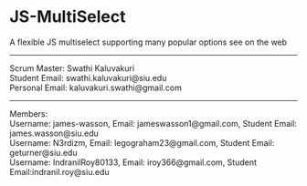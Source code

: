# JS-MultiSelect
A flexible JS multiselect supporting many popular options see on the web
<hr/>
Scrum Master: Swathi Kaluvakuri <br/>
Student Email: swathi.kaluvakuri@siu.edu <br/> 
Personal Email: kaluvakuri.swathi@gmail.com 
<hr/>
Members:<br/>
Username: james-wasson, Email: jameswasson1@gmail.com, Student Email: james.wasson@siu.edu<br/>
Username: N3rdizm, Email: legograham23@gmail.com, Student Email: geturner@siu.edu<br/>
Username: IndranilRoy80133, Email: iroy366@gmail.com, Student Email:indranil.roy@siu.edu<br/>

